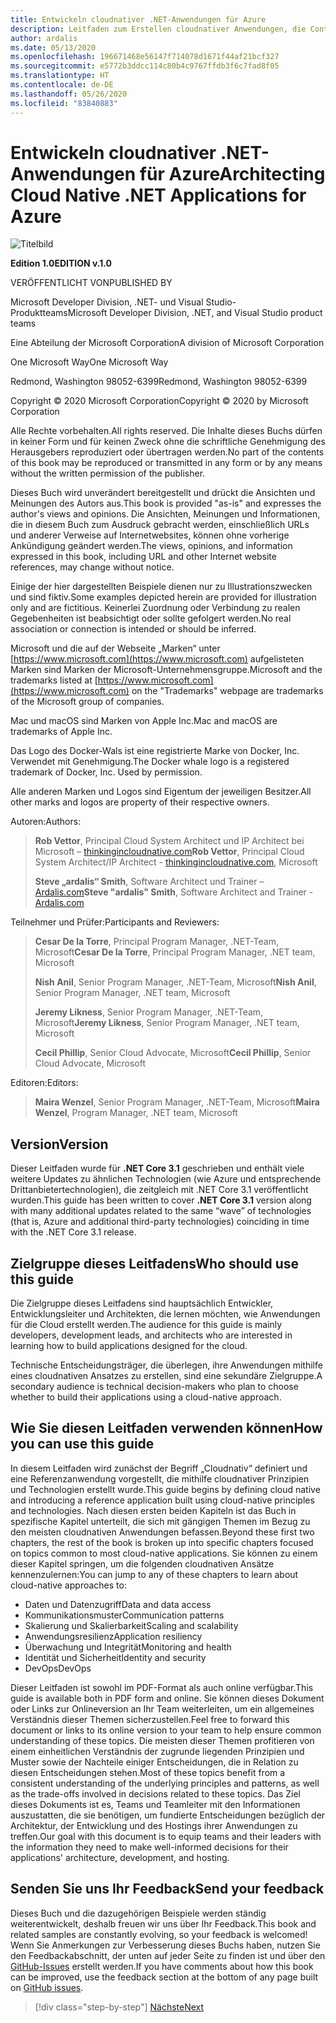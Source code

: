 ```yaml
---
title: Entwickeln cloudnativer .NET-Anwendungen für Azure
description: Leitfaden zum Erstellen cloudnativer Anwendungen, die Container, Microservices und serverlose Features von Azure nutzen.
author: ardalis
ms.date: 05/13/2020
ms.openlocfilehash: 196671468e56147f714078d1671f44af21bcf327
ms.sourcegitcommit: e5772b3ddcc114c80b4c9767ffdb3f6c7fad8f05
ms.translationtype: HT
ms.contentlocale: de-DE
ms.lasthandoff: 05/26/2020
ms.locfileid: "83840883"
---
```

# <a name="architecting-cloud-native-net-applications-for-azure"></a><span data-ttu-id="5d7c2-103">Entwickeln cloudnativer .NET-Anwendungen für Azure</span><span class="sxs-lookup"><span data-stu-id="5d7c2-103">Architecting Cloud Native .NET Applications for Azure</span></span>

![Titelbild](./media/cover.png)

<span data-ttu-id="5d7c2-105">**Edition 1.0**</span><span class="sxs-lookup"><span data-stu-id="5d7c2-105">**EDITION v.1.0**</span></span>

<span data-ttu-id="5d7c2-106">VERÖFFENTLICHT VON</span><span class="sxs-lookup"><span data-stu-id="5d7c2-106">PUBLISHED BY</span></span>

<span data-ttu-id="5d7c2-107">Microsoft Developer Division, .NET- und Visual Studio-Produktteams</span><span class="sxs-lookup"><span data-stu-id="5d7c2-107">Microsoft Developer Division, .NET, and Visual Studio product teams</span></span>

<span data-ttu-id="5d7c2-108">Eine Abteilung der Microsoft Corporation</span><span class="sxs-lookup"><span data-stu-id="5d7c2-108">A division of Microsoft Corporation</span></span>

<span data-ttu-id="5d7c2-109">One Microsoft Way</span><span class="sxs-lookup"><span data-stu-id="5d7c2-109">One Microsoft Way</span></span>

<span data-ttu-id="5d7c2-110">Redmond, Washington 98052-6399</span><span class="sxs-lookup"><span data-stu-id="5d7c2-110">Redmond, Washington 98052-6399</span></span>

<span data-ttu-id="5d7c2-111">Copyright &copy; 2020 Microsoft Corporation</span><span class="sxs-lookup"><span data-stu-id="5d7c2-111">Copyright &copy; 2020 by Microsoft Corporation</span></span>

<span data-ttu-id="5d7c2-112">Alle Rechte vorbehalten.</span><span class="sxs-lookup"><span data-stu-id="5d7c2-112">All rights reserved.</span></span> <span data-ttu-id="5d7c2-113">Die Inhalte dieses Buchs dürfen in keiner Form und für keinen Zweck ohne die schriftliche Genehmigung des Herausgebers reproduziert oder übertragen werden.</span><span class="sxs-lookup"><span data-stu-id="5d7c2-113">No part of the contents of this book may be reproduced or transmitted in any form or by any means without the written permission of the publisher.</span></span>

<span data-ttu-id="5d7c2-114">Dieses Buch wird unverändert bereitgestellt und drückt die Ansichten und Meinungen des Autors aus.</span><span class="sxs-lookup"><span data-stu-id="5d7c2-114">This book is provided "as-is" and expresses the author's views and opinions.</span></span> <span data-ttu-id="5d7c2-115">Die Ansichten, Meinungen und Informationen, die in diesem Buch zum Ausdruck gebracht werden, einschließlich URLs und anderer Verweise auf Internetwebsites, können ohne vorherige Ankündigung geändert werden.</span><span class="sxs-lookup"><span data-stu-id="5d7c2-115">The views, opinions, and information expressed in this book, including URL and other Internet website references, may change without notice.</span></span>

<span data-ttu-id="5d7c2-116">Einige der hier dargestellten Beispiele dienen nur zu Illustrationszwecken und sind fiktiv.</span><span class="sxs-lookup"><span data-stu-id="5d7c2-116">Some examples depicted herein are provided for illustration only and are fictitious.</span></span> <span data-ttu-id="5d7c2-117">Keinerlei Zuordnung oder Verbindung zu realen Gegebenheiten ist beabsichtigt oder sollte gefolgert werden.</span><span class="sxs-lookup"><span data-stu-id="5d7c2-117">No real association or connection is intended or should be inferred.</span></span>

<span data-ttu-id="5d7c2-118">Microsoft und die auf der Webseite „Marken“ unter [https://www.microsoft.com](https://www.microsoft.com) aufgelisteten Marken sind Marken der Microsoft-Unternehmensgruppe.</span><span class="sxs-lookup"><span data-stu-id="5d7c2-118">Microsoft and the trademarks listed at [https://www.microsoft.com](https://www.microsoft.com) on the "Trademarks" webpage are trademarks of the Microsoft group of companies.</span></span>

<span data-ttu-id="5d7c2-119">Mac und macOS sind Marken von Apple Inc.</span><span class="sxs-lookup"><span data-stu-id="5d7c2-119">Mac and macOS are trademarks of Apple Inc.</span></span>

<span data-ttu-id="5d7c2-120">Das Logo des Docker-Wals ist eine registrierte Marke von Docker, Inc. Verwendet mit Genehmigung.</span><span class="sxs-lookup"><span data-stu-id="5d7c2-120">The Docker whale logo is a registered trademark of Docker, Inc. Used by permission.</span></span>

<span data-ttu-id="5d7c2-121">Alle anderen Marken und Logos sind Eigentum der jeweiligen Besitzer.</span><span class="sxs-lookup"><span data-stu-id="5d7c2-121">All other marks and logos are property of their respective owners.</span></span>

<span data-ttu-id="5d7c2-122">Autoren:</span><span class="sxs-lookup"><span data-stu-id="5d7c2-122">Authors:</span></span>

> <span data-ttu-id="5d7c2-123">**Rob Vettor**, Principal Cloud System Architect und IP Architect bei Microsoft – [thinkingincloudnative.com](http://thinkingincloudnative.com/about/)</span><span class="sxs-lookup"><span data-stu-id="5d7c2-123">**Rob Vettor**, Principal Cloud System Architect/IP Architect - [thinkingincloudnative.com](http://thinkingincloudnative.com/about/), Microsoft</span></span>
>
> <span data-ttu-id="5d7c2-124">**Steve „ardalis“ Smith**, Software Architect und Trainer – [Ardalis.com](https://ardalis.com)</span><span class="sxs-lookup"><span data-stu-id="5d7c2-124">**Steve "ardalis" Smith**, Software Architect and Trainer - [Ardalis.com](https://ardalis.com)</span></span>

<span data-ttu-id="5d7c2-125">Teilnehmer und Prüfer:</span><span class="sxs-lookup"><span data-stu-id="5d7c2-125">Participants and Reviewers:</span></span>

> <span data-ttu-id="5d7c2-126">**Cesar De la Torre**, Principal Program Manager, .NET-Team, Microsoft</span><span class="sxs-lookup"><span data-stu-id="5d7c2-126">**Cesar De la Torre**, Principal Program Manager, .NET team, Microsoft</span></span>
>
> <span data-ttu-id="5d7c2-127">**Nish Anil**, Senior Program Manager, .NET-Team, Microsoft</span><span class="sxs-lookup"><span data-stu-id="5d7c2-127">**Nish Anil**, Senior Program Manager, .NET team, Microsoft</span></span>
>
> <span data-ttu-id="5d7c2-128">**Jeremy Likness**, Senior Program Manager, .NET-Team, Microsoft</span><span class="sxs-lookup"><span data-stu-id="5d7c2-128">**Jeremy Likness**, Senior Program Manager, .NET team, Microsoft</span></span>
>
> <span data-ttu-id="5d7c2-129">**Cecil Phillip**, Senior Cloud Advocate, Microsoft</span><span class="sxs-lookup"><span data-stu-id="5d7c2-129">**Cecil Phillip**, Senior Cloud Advocate, Microsoft</span></span>

<span data-ttu-id="5d7c2-130">Editoren:</span><span class="sxs-lookup"><span data-stu-id="5d7c2-130">Editors:</span></span>

> <span data-ttu-id="5d7c2-131">**Maira Wenzel**, Senior Program Manager, .NET-Team, Microsoft</span><span class="sxs-lookup"><span data-stu-id="5d7c2-131">**Maira Wenzel**, Program Manager, .NET team, Microsoft</span></span>

## <a name="version"></a><span data-ttu-id="5d7c2-132">Version</span><span class="sxs-lookup"><span data-stu-id="5d7c2-132">Version</span></span>

<span data-ttu-id="5d7c2-133">Dieser Leitfaden wurde für **.NET Core 3.1** geschrieben und enthält viele weitere Updates zu ähnlichen Technologien (wie Azure und entsprechende Drittanbietertechnologien), die zeitgleich mit .NET Core 3.1 veröffentlicht wurden.</span><span class="sxs-lookup"><span data-stu-id="5d7c2-133">This guide has been written to cover **.NET Core 3.1** version along with many additional updates related to the same “wave” of technologies (that is, Azure and additional third-party technologies) coinciding in time with the .NET Core 3.1 release.</span></span>

## <a name="who-should-use-this-guide"></a><span data-ttu-id="5d7c2-134">Zielgruppe dieses Leitfadens</span><span class="sxs-lookup"><span data-stu-id="5d7c2-134">Who should use this guide</span></span>

<span data-ttu-id="5d7c2-135">Die Zielgruppe dieses Leitfadens sind hauptsächlich Entwickler, Entwicklungsleiter und Architekten, die lernen möchten, wie Anwendungen für die Cloud erstellt werden.</span><span class="sxs-lookup"><span data-stu-id="5d7c2-135">The audience for this guide is mainly developers, development leads, and architects who are interested in learning how to build applications designed for the cloud.</span></span>

<span data-ttu-id="5d7c2-136">Technische Entscheidungsträger, die überlegen, ihre Anwendungen mithilfe eines cloudnativen Ansatzes zu erstellen, sind eine sekundäre Zielgruppe.</span><span class="sxs-lookup"><span data-stu-id="5d7c2-136">A secondary audience is technical decision-makers who plan to choose whether to build their applications using a cloud-native approach.</span></span>

## <a name="how-you-can-use-this-guide"></a><span data-ttu-id="5d7c2-137">Wie Sie diesen Leitfaden verwenden können</span><span class="sxs-lookup"><span data-stu-id="5d7c2-137">How you can use this guide</span></span>

<span data-ttu-id="5d7c2-138">In diesem Leitfaden wird zunächst der Begriff „Cloudnativ“ definiert und eine Referenzanwendung vorgestellt, die mithilfe cloudnativer Prinzipien und Technologien erstellt wurde.</span><span class="sxs-lookup"><span data-stu-id="5d7c2-138">This guide begins by defining cloud native and introducing a reference application built using cloud-native principles and technologies.</span></span> <span data-ttu-id="5d7c2-139">Nach diesen ersten beiden Kapiteln ist das Buch in spezifische Kapitel unterteilt, die sich mit gängigen Themen im Bezug zu den meisten cloudnativen Anwendungen befassen.</span><span class="sxs-lookup"><span data-stu-id="5d7c2-139">Beyond these first two chapters, the rest of the book is broken up into specific chapters focused on topics common to most cloud-native applications.</span></span> <span data-ttu-id="5d7c2-140">Sie können zu einem dieser Kapitel springen, um die folgenden cloudnativen Ansätze kennenzulernen:</span><span class="sxs-lookup"><span data-stu-id="5d7c2-140">You can jump to any of these chapters to learn about cloud-native approaches to:</span></span>

- <span data-ttu-id="5d7c2-141">Daten und Datenzugriff</span><span class="sxs-lookup"><span data-stu-id="5d7c2-141">Data and data access</span></span>
- <span data-ttu-id="5d7c2-142">Kommunikationsmuster</span><span class="sxs-lookup"><span data-stu-id="5d7c2-142">Communication patterns</span></span>
- <span data-ttu-id="5d7c2-143">Skalierung und Skalierbarkeit</span><span class="sxs-lookup"><span data-stu-id="5d7c2-143">Scaling and scalability</span></span>
- <span data-ttu-id="5d7c2-144">Anwendungsresilienz</span><span class="sxs-lookup"><span data-stu-id="5d7c2-144">Application resiliency</span></span>
- <span data-ttu-id="5d7c2-145">Überwachung und Integrität</span><span class="sxs-lookup"><span data-stu-id="5d7c2-145">Monitoring and health</span></span>
- <span data-ttu-id="5d7c2-146">Identität und Sicherheit</span><span class="sxs-lookup"><span data-stu-id="5d7c2-146">Identity and security</span></span>
- <span data-ttu-id="5d7c2-147">DevOps</span><span class="sxs-lookup"><span data-stu-id="5d7c2-147">DevOps</span></span>

<span data-ttu-id="5d7c2-148">Dieser Leitfaden ist sowohl im PDF-Format als auch online verfügbar.</span><span class="sxs-lookup"><span data-stu-id="5d7c2-148">This guide is available both in PDF form and online.</span></span> <span data-ttu-id="5d7c2-149">Sie können dieses Dokument oder Links zur Onlineversion an Ihr Team weiterleiten, um ein allgemeines Verständnis dieser Themen sicherzustellen.</span><span class="sxs-lookup"><span data-stu-id="5d7c2-149">Feel free to forward this document or links to its online version to your team to help ensure common understanding of these topics.</span></span> <span data-ttu-id="5d7c2-150">Die meisten dieser Themen profitieren von einem einheitlichen Verständnis der zugrunde liegenden Prinzipien und Muster sowie der Nachteile einiger Entscheidungen, die in Relation zu diesen Entscheidungen stehen.</span><span class="sxs-lookup"><span data-stu-id="5d7c2-150">Most of these topics benefit from a consistent understanding of the underlying principles and patterns, as well as the trade-offs involved in decisions related to these topics.</span></span> <span data-ttu-id="5d7c2-151">Das Ziel dieses Dokuments ist es, Teams und Teamleiter mit den Informationen auszustatten, die sie benötigen, um fundierte Entscheidungen bezüglich der Architektur, der Entwicklung und des Hostings ihrer Anwendungen zu treffen.</span><span class="sxs-lookup"><span data-stu-id="5d7c2-151">Our goal with this document is to equip teams and their leaders with the information they need to make well-informed decisions for their applications' architecture, development, and hosting.</span></span>

## <a name="send-your-feedback"></a><span data-ttu-id="5d7c2-152">Senden Sie uns Ihr Feedback</span><span class="sxs-lookup"><span data-stu-id="5d7c2-152">Send your feedback</span></span>

<span data-ttu-id="5d7c2-153">Dieses Buch und die dazugehörigen Beispiele werden ständig weiterentwickelt, deshalb freuen wir uns über Ihr Feedback.</span><span class="sxs-lookup"><span data-stu-id="5d7c2-153">This book and related samples are constantly evolving, so your feedback is welcomed!</span></span> <span data-ttu-id="5d7c2-154">Wenn Sie Anmerkungen zur Verbesserung dieses Buchs haben, nutzen Sie den Feedbackabschnitt, der unten auf jeder Seite zu finden ist und über den [GitHub-Issues](https://github.com/dotnet/docs/issues) erstellt werden.</span><span class="sxs-lookup"><span data-stu-id="5d7c2-154">If you have comments about how this book can be improved, use the feedback section at the bottom of any page built on [GitHub issues](https://github.com/dotnet/docs/issues).</span></span>

>[!div class="step-by-step"]
>[<span data-ttu-id="5d7c2-155">Nächste</span><span class="sxs-lookup"><span data-stu-id="5d7c2-155">Next</span></span>](introduction.md)
